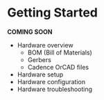 # Getting Started
**COMING SOON**

- Hardware overview
  - BOM (Bill of Materials)
  - Gerbers
  - Cadence OrCAD files
- Hardware setup
- Hardware configuration
- Hardware troubleshooting